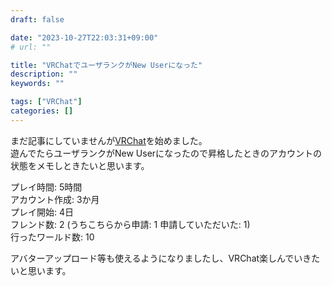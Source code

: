 ```yaml
---
draft: false

date: "2023-10-27T22:03:31+09:00"
# url: ""

title: "VRChatでユーザランクがNew Userになった"
description: ""
keywords: ""

tags: ["VRChat"]
categories: []
---
```


まだ記事にしていませんが[VRChat](https://hello.vrchat.com/)を始めました。  
遊んでたらユーザランクがNew Userになったので昇格したときのアカウントの状態をメモしときたいと思います。  

プレイ時間: 5時間  
アカウント作成: 3か月  
プレイ開始: 4日  
フレンド数: 2 (うちこちらから申請: 1 申請していただいた: 1)  
行ったワールド数: 10  

アバターアップロード等も使えるようになりましたし、VRChat楽しんでいきたいと思います。  
